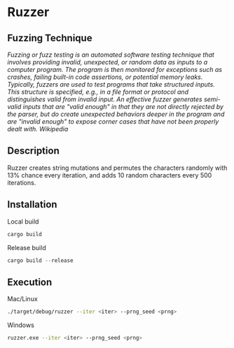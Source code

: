 # Ruzzer

## Fuzzing Technique

*Fuzzing or fuzz testing is an automated software testing technique that involves providing invalid, unexpected, or random data as inputs to a computer program. The program is then monitored for exceptions such as crashes, failing built-in code assertions, or potential memory leaks. Typically, fuzzers are used to test programs that take structured inputs. This structure is specified, e.g., in a file format or protocol and distinguishes valid from invalid input. An effective fuzzer generates semi-valid inputs that are "valid enough" in that they are not directly rejected by the parser, but do create unexpected behaviors deeper in the program and are "invalid enough" to expose corner cases that have not been properly dealt with.*
*Wikipedia*

## Description

Ruzzer creates string mutations and permutes the characters randomly with 13% chance every iteration, and adds 10 random characters every 500 iterations.

## Installation

Local build

```rust
cargo build 
```

Release build

```rust
cargo build --release
```

## Execution

Mac/Linux

```bash
./target/debug/ruzzer --iter <iter> --prng_seed <prng>
```

Windows

```bash
ruzzer.exe --iter <iter> --prng_seed <prng>
```
